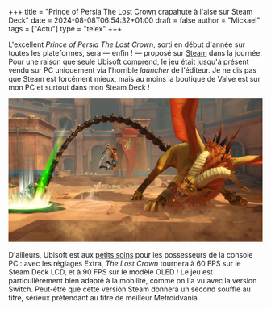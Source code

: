 +++
title = "Prince of Persia The Lost Crown crapahute à l'aise sur Steam Deck"
date = 2024-08-08T06:54:32+01:00
draft = false
author = "Mickael"
tags = ["Actu"]
type = "telex"
+++

L'excellent *Prince of Persia The Lost Crown*, sorti en début d'année sur toutes les plateformes, sera — enfin ! — proposé sur [Steam](https://store.steampowered.com/app/2751000/Prince_of_Persia_The_Lost_Crown/) dans la journée. Pour une raison que seule Ubisoft comprend, le jeu était jusqu'à présent vendu sur PC uniquement via l'horrible *launcher* de l'éditeur. Je ne dis pas que Steam est forcément mieux, mais au moins la boutique de Valve est sur mon PC et surtout dans mon Steam Deck !

![Prince of Persia The Lost Crown](Prince-of-Persia-The-Lost-Crown.jpg "") 

D'ailleurs, Ubisoft est aux [petits soins](https://x.com/princeofpersia/status/1821214773331079578) pour les possesseurs de la console PC : avec les réglages Extra, *The Lost Crown* tournera à 60 FPS sur le Steam Deck LCD, et à 90 FPS sur le modèle OLED ! Le jeu est particulièrement bien adapté à la mobilité, comme on l'a vu avec la version Switch. Peut-être que cette version Steam donnera un second souffle au titre, sérieux prétendant au titre de meilleur Metroidvania.
